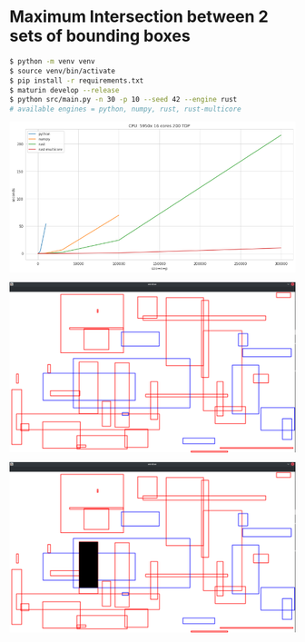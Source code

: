 # Maximum Intersection between 2 sets of bounding boxes
```bash
$ python -m venv venv  
$ source venv/bin/activate  
$ pip install -r requirements.txt  
$ maturin develop --release  
$ python src/main.py -n 30 -p 10 --seed 42 --engine rust
# available engines = python, numpy, rust, rust-multicore
```

<p align="center">
  <img src="image/benchmark.png" />
</p>

<p align="center">
  <img src="image/image1.png" />
</p>

<p align="center">
  <img src="image/image2.png" />
</p>